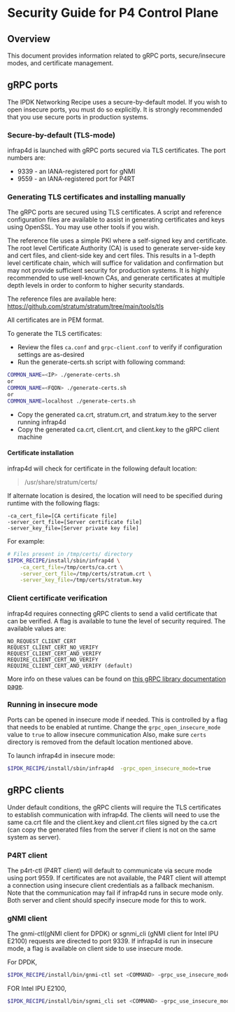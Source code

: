 # Security Guide for P4 Control Plane

## Overview

This document provides information related to gRPC ports, secure/insecure
modes, and certificate management.

## gRPC ports

The IPDK Networking Recipe uses a secure-by-default model. If you wish to
open insecure ports, you must do so explicitly. It is strongly recommended
that you use secure ports in production systems.

### Secure-by-default (TLS-mode)

infrap4d is launched with gRPC ports secured via TLS certificates.
The port numbers are:

* 9339 - an IANA-registered port for gNMI
* 9559 - an IANA-registered port for P4RT

### Generating TLS certificates and installing manually

The gRPC ports are secured using TLS certificates. A script and reference
configuration files are available to assist in generating certificates and
keys using OpenSSL. You may use other tools if you wish.

The reference file uses a simple PKI where a self-signed key and certificate.
The root level Certificate Authority (CA) is used to generate server-side
key and cert files, and client-side key and cert files. This results in a 1-depth
level certificate chain, which will suffice for validation and confirmation
but may not provide sufficient security for production systems. It is
highly recommended to use well-known CAs, and generate certificates at multiple
depth levels in order to conform to higher security standards.

The reference files are available here: <https://github.com/stratum/stratum/tree/main/tools/tls>

All certificates are in PEM format.

To generate the TLS certificates:

* Review the files `ca.conf` and `grpc-client.conf` to verify if configuration settings are as-desired
* Run the generate-certs.sh script with following command:

```bash
COMMON_NAME=<IP> ./generate-certs.sh
or
COMMON_NAME=<FQDN> ./generate-certs.sh
or
COMMON_NAME=localhost ./generate-certs.sh
```

* Copy the generated ca.crt, stratum.crt, and stratum.key to the server
  running infrap4d
* Copy the generated ca.crt, client.crt, and client.key to the gRPC client
  machine

#### Certificate installation

infrap4d will check for certificate in the following default location:

> /usr/share/stratum/certs/

If alternate location is desired, the location will need to be specified
during runtime with the following flags:

```text
-ca_cert_file=[CA certificate file]
-server_cert_file=[Server certificate file]
-server_key_file=[Server private key file]
```

For example:

```bash
# Files present in /tmp/certs/ directory
$IPDK_RECIPE/install/sbin/infrap4d \
    -ca_cert_file=/tmp/certs/ca.crt \
    -server_cert_file=/tmp/certs/stratum.crt \
    -server_key_file=/tmp/certs/stratum.key
```

### Client certificate verification

infrap4d requires connecting gRPC clients to send a valid certificate
that can be verified. A flag is available to tune the level of security required.
The available values are:

```text
NO_REQUEST_CLIENT_CERT
REQUEST_CLIENT_CERT_NO_VERIFY
REQUEST_CLIENT_CERT_AND_VERIFY
REQUIRE_CLIENT_CERT_NO_VERIFY
REQUIRE_CLIENT_CERT_AND_VERIFY (default)
```

More info on these values can be found on [this gRPC library documentation page](https://grpc.github.io/grpc/cpp/grpc__security__constants_8h.html#a29ffe63a8bb3b4945ecab42d82758f09).

### Running in insecure mode

Ports can be opened in insecure mode if needed. This is controlled
by a flag that needs to be enabled at runtime. Change the
`grpc_open_insecure_mode` value to `true` to allow insecure communication
Also, make sure `certs` directory is removed from the default location mentioned
above.

To launch infrap4d in insecure mode:

```bash
$IPDK_RECIPE/install/sbin/infrap4d  -grpc_open_insecure_mode=true
```

## gRPC clients

Under default conditions, the gRPC clients will require the TLS certificates
to establish communication with infrap4d. The clients will need
to use the same ca.crt file and the client.key and client.crt files signed
by the ca.crt (can copy the generated files from the server if client is not
on the same system as server).

### P4RT client
The p4rt-ctl (P4RT client) will default to communicate via secure mode using
port 9559. If certificates are not available, the P4RT client will attempt a
connection using insecure client credentials as a fallback mechanism. Note that
the communication may fail if infrap4d runs in secure mode only. Both server and
client should specify insecure mode for this to work.

### gNMI client

The gnmi-ctl(gNMI client for DPDK) or sgnmi_cli (gNMI client for Intel IPU E2100) requests
are directed to port 9339. If infrap4d is run in insecure mode, a flag is available on client side
to use insecure mode.

For DPDK,
```bash
$IPDK_RECIPE/install/bin/gnmi-ctl set <COMMAND> -grpc_use_insecure_mode=true
```

FOR Intel IPU E2100,
```bash
$IPDK_RECIPE/install/bin/sgnmi_cli set <COMMAND> -grpc_use_insecure_mode=true
```

